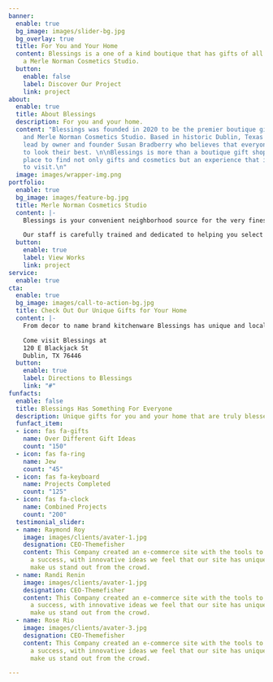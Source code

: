 ```yaml
---
banner:
  enable: true
  bg_image: images/slider-bg.jpg
  bg_overlay: true
  title: For You and Your Home
  content: Blessings is a one of a kind boutique that has gifts of all kinds and is
    a Merle Norman Cosmetics Studio.
  button:
    enable: false
    label: Discover Our Project
    link: project
about:
  enable: true
  title: About Blessings
  description: For you and your home.
  content: "Blessings was founded in 2020 to be the premier boutique gifts, home decor,
    and Merle Norman Cosmetics Studio. Based in historic Dublin, Texas Blessings is
    lead by owner and founder Susan Bradberry who believes that everyone deserves
    to look their best. \n\nBlessings is more than a boutique gift shop, it is your
    place to find not only gifts and cosmetics but an experience that is truly a blessing
    to visit.\n"
  image: images/wrapper-img.png
portfolio:
  enable: true
  bg_image: images/feature-bg.jpg
  title: Merle Norman Cosmetics Studio
  content: |-
    Blessings is your convenient neighborhood source for the very finest cosmetics from Merle Norman. For years, women have relied on Merle Norman to meet their Skin Care and Color needs. Because there really is a difference.

    Our staff is carefully trained and dedicated to helping you select the products that are right for you. Our long-term commitment to personalized service and a unique philosophy of "Try Before You Buy" is your assurance of satisfaction.
  button:
    enable: true
    label: View Works
    link: project
service:
  enable: true
cta:
  enable: true
  bg_image: images/call-to-action-bg.jpg
  title: Check Out Our Unique Gifts for Your Home
  content: |-
    From decor to name brand kitchenware Blessings has unique and locally sourced goods for your home.

    Come visit Blessings at
    120 E Blackjack St
    Dublin, TX 76446
  button:
    enable: true
    label: Directions to Blessings
    link: "#"
funfacts:
  enable: false
  title: Blessings Has Something For Everyone
  description: Unique gifts for you and your home that are truly blessed.
  funfact_item:
  - icon: fas fa-gifts
    name: Over Different Gift Ideas
    count: "150"
  - icon: fas fa-ring
    name: Jew
    count: "45"
  - icon: fas fa-keyboard
    name: Projects Completed
    count: "125"
  - icon: fas fa-clock
    name: Combined Projects
    count: "200"
  testimonial_slider:
  - name: Raymond Roy
    image: images/clients/avater-1.jpg
    designation: CEO-Themefisher
    content: This Company created an e-commerce site with the tools to make our business
      a success, with innovative ideas we feel that our site has unique elements that
      make us stand out from the crowd.
  - name: Randi Renin
    image: images/clients/avater-1.jpg
    designation: CEO-Themefisher
    content: This Company created an e-commerce site with the tools to make our business
      a success, with innovative ideas we feel that our site has unique elements that
      make us stand out from the crowd.
  - name: Rose Rio
    image: images/clients/avater-3.jpg
    designation: CEO-Themefisher
    content: This Company created an e-commerce site with the tools to make our business
      a success, with innovative ideas we feel that our site has unique elements that
      make us stand out from the crowd.

---
```

